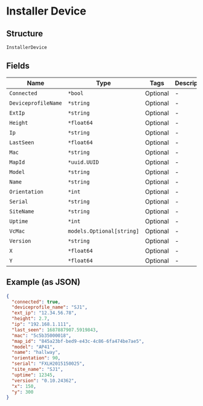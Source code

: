 
# Installer Device

## Structure

`InstallerDevice`

## Fields

| Name | Type | Tags | Description |
|  --- | --- | --- | --- |
| `Connected` | `*bool` | Optional | - |
| `DeviceprofileName` | `*string` | Optional | - |
| `ExtIp` | `*string` | Optional | - |
| `Height` | `*float64` | Optional | - |
| `Ip` | `*string` | Optional | - |
| `LastSeen` | `*float64` | Optional | - |
| `Mac` | `*string` | Optional | - |
| `MapId` | `*uuid.UUID` | Optional | - |
| `Model` | `*string` | Optional | - |
| `Name` | `*string` | Optional | - |
| `Orientation` | `*int` | Optional | - |
| `Serial` | `*string` | Optional | - |
| `SiteName` | `*string` | Optional | - |
| `Uptime` | `*int` | Optional | - |
| `VcMac` | `models.Optional[string]` | Optional | - |
| `Version` | `*string` | Optional | - |
| `X` | `*float64` | Optional | - |
| `Y` | `*float64` | Optional | - |

## Example (as JSON)

```json
{
  "connected": true,
  "deviceprofile_name": "SJ1",
  "ext_ip": "12.34.56.78",
  "height": 2.7,
  "ip": "192.168.1.111",
  "last_seen": 1687887907.5919843,
  "mac": "5c5b35000018",
  "map_id": "845a23bf-bed9-e43c-4c86-6fa474be7ae5",
  "model": "AP41",
  "name": "hallway",
  "orientation": 90,
  "serial": "FXLH2015150025",
  "site_name": "SJ1",
  "uptime": 12345,
  "version": "0.10.24362",
  "x": 150,
  "y": 300
}
```

